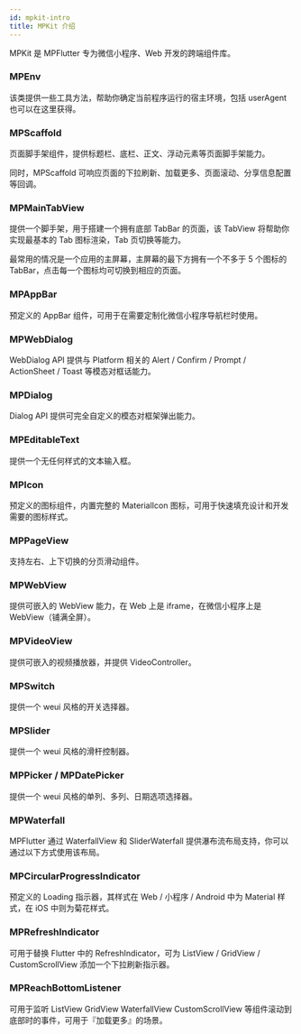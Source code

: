 ```yaml
---
id: mpkit-intro
title: MPKit 介绍
---
```


MPKit 是 MPFlutter 专为微信小程序、Web 开发的跨端组件库。

### MPEnv

该类提供一些工具方法，帮助你确定当前程序运行的宿主环境，包括 userAgent 也可以在这里获得。

### MPScaffold

页面脚手架组件，提供标题栏、底栏、正文、浮动元素等页面脚手架能力。

同时，MPScaffold 可响应页面的下拉刷新、加载更多、页面滚动、分享信息配置等回调。

### MPMainTabView

提供一个脚手架，用于搭建一个拥有底部 TabBar 的页面，该 TabView 将帮助你实现最基本的 Tab 图标渲染，Tab 页切换等能力。

最常用的情况是一个应用的主屏幕，主屏幕的最下方拥有一个不多于 5 个图标的 TabBar，点击每一个图标均可切换到相应的页面。

### MPAppBar

预定义的 AppBar 组件，可用于在需要定制化微信小程序导航栏时使用。

### MPWebDialog

WebDialog API 提供与 Platform 相关的 Alert / Confirm / Prompt / ActionSheet / Toast 等模态对框话能力。

### MPDialog

Dialog API 提供可完全自定义的模态对框架弹出能力。

### MPEditableText

提供一个无任何样式的文本输入框。

### MPIcon

预定义的图标组件，内置完整的 MaterialIcon 图标，可用于快速填充设计和开发需要的图标样式。

### MPPageView

支持左右、上下切换的分页滑动组件。

### MPWebView

提供可嵌入的 WebView 能力，在 Web 上是 iframe，在微信小程序上是 WebView（铺满全屏）。

### MPVideoView

提供可嵌入的视频播放器，并提供 VideoController。

### MPSwitch

提供一个 weui 风格的开关选择器。

### MPSlider

提供一个 weui 风格的滑杆控制器。

### MPPicker / MPDatePicker

提供一个 weui 风格的单列、多列、日期选项选择器。

### MPWaterfall

MPFlutter 通过 WaterfallView 和 SliderWaterfall 提供瀑布流布局支持，你可以通过以下方式使用该布局。

### MPCircularProgressIndicator

预定义的 Loading 指示器，其样式在 Web / 小程序 / Android 中为 Material 样式，在 iOS 中则为菊花样式。

### MPRefreshIndicator

可用于替换 Flutter 中的 RefreshIndicator，可为 ListView / GridView / CustomScrollView 添加一个下拉刷新指示器。

### MPReachBottomListener

可用于监听 ListView GridView WaterfallView CustomScrollView 等组件滚动到底部时的事件，可用于『加载更多』的场景。